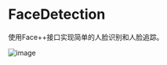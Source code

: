# FaceDetection
使用Face++接口实现简单的人脸识别和人脸追踪。

![image](https://github.com/sfsheng0322/FaceDetection/blob/master/app/src/main/res/drawable-xhdpi/icon_face_image.jpg)
